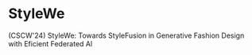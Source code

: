 # StyleWe
(CSCW'24) StyleWe: Towards StyleFusion in Generative Fashion Design with Eficient Federated Al
